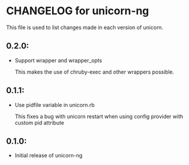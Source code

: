 # CHANGELOG for unicorn-ng

This file is used to list changes made in each version of unicorn.

## 0.2.0:

* Support wrapper and wrapper_opts

  This makes the use of chruby-exec and other wrappers possible.

## 0.1.1:

* Use pidfile variable in unicorn.rb

  This fixes a bug with unicorn restart when using config provider with custom pid attribute

## 0.1.0:

* Initial release of unicorn-ng
